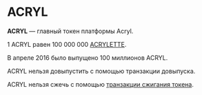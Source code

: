 # ACRYL

**ACRYL** — главный токен платформы Acryl.

1 ACRYL равен 100 000 000 [ACRYLETTE](/blockchain/token/acrylette.md).

В апреле 2016 было выпущено 100 миллионов ACRYL.

ACRYL нельзя довыпустить с помощью транзакции довыпуска.

ACRYL нельзя сжечь с помощью [транзакции сжигания токена](/blockchain/transaction-type/burn-transaction.md).
